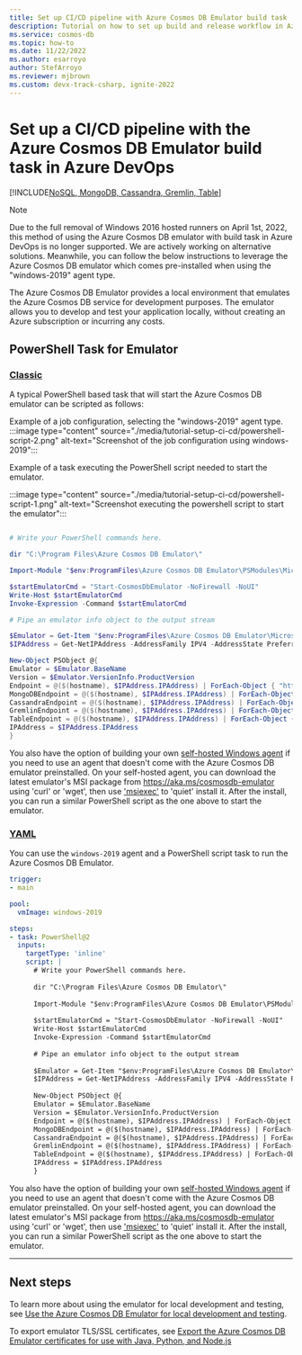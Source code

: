 ```yaml
---
title: Set up CI/CD pipeline with Azure Cosmos DB Emulator build task
description: Tutorial on how to set up build and release workflow in Azure DevOps using the Azure Cosmos DB emulator build task
ms.service: cosmos-db
ms.topic: how-to
ms.date: 11/22/2022
ms.author: esarroyo
author: StefArroyo 
ms.reviewer: mjbrown
ms.custom: devx-track-csharp, ignite-2022
---
```

# Set up a CI/CD pipeline with the Azure Cosmos DB Emulator build task in Azure DevOps
[!INCLUDE[NoSQL, MongoDB, Cassandra, Gremlin, Table](includes/appliesto-nosql-mongodb-cassandra-gremlin-table.md)]

> [!NOTE]
> Due to the full removal of Windows 2016 hosted runners on April 1st, 2022, this method of using the Azure Cosmos DB emulator with build task in Azure DevOps is no longer supported. We are actively working on alternative solutions. Meanwhile, you can follow the below instructions to leverage the Azure Cosmos DB emulator which comes pre-installed when using the "windows-2019" agent type.

The Azure Cosmos DB Emulator provides a local environment that emulates the Azure Cosmos DB service for development purposes. The emulator allows you to develop and test your application locally, without creating an Azure subscription or incurring any costs.

## PowerShell Task for Emulator

### [Classic](#tab/classic)

A typical PowerShell based task that will start the Azure Cosmos DB emulator can be scripted as follows:

Example of a job configuration, selecting the "windows-2019" agent type.
:::image type="content" source="./media/tutorial-setup-ci-cd/powershell-script-2.png" alt-text="Screenshot of the job configuration using windows-2019":::

Example of a task executing the PowerShell script needed to start the emulator.

:::image type="content" source="./media/tutorial-setup-ci-cd/powershell-script-1.png" alt-text="Screenshot executing the powershell script to start the emulator":::


```Powershell

# Write your PowerShell commands here.

dir "C:\Program Files\Azure Cosmos DB Emulator\"

Import-Module "$env:ProgramFiles\Azure Cosmos DB Emulator\PSModules\Microsoft.Azure.CosmosDB.Emulator"

$startEmulatorCmd = "Start-CosmosDbEmulator -NoFirewall -NoUI"
Write-Host $startEmulatorCmd
Invoke-Expression -Command $startEmulatorCmd

# Pipe an emulator info object to the output stream

$Emulator = Get-Item "$env:ProgramFiles\Azure Cosmos DB Emulator\Microsoft.Azure.Cosmos.Emulator.exe"
$IPAddress = Get-NetIPAddress -AddressFamily IPV4 -AddressState Preferred -PrefixOrigin Manual | Select-Object IPAddress

New-Object PSObject @{
Emulator = $Emulator.BaseName
Version = $Emulator.VersionInfo.ProductVersion
Endpoint = @($(hostname), $IPAddress.IPAddress) | ForEach-Object { "https://${_}:8081/" }
MongoDBEndpoint = @($(hostname), $IPAddress.IPAddress) | ForEach-Object { "mongodb://${_}:10255/" }
CassandraEndpoint = @($(hostname), $IPAddress.IPAddress) | ForEach-Object { "tcp://${_}:10350/" }
GremlinEndpoint = @($(hostname), $IPAddress.IPAddress) | ForEach-Object { "http://${_}:8901/" }
TableEndpoint = @($(hostname), $IPAddress.IPAddress) | ForEach-Object { "https://${_}:8902/" }
IPAddress = $IPAddress.IPAddress
}
```

You also have the option of building your own [self-hosted Windows agent](/azure/devops/pipelines/agents/v2-windows) if you need to use an agent that doesn't come with the Azure Cosmos DB emulator preinstalled. On your self-hosted agent, you can download the latest emulator's MSI package from https://aka.ms/cosmosdb-emulator using 'curl' or 'wget', then use ['msiexec'](/windows-server/administration/windows-commands/msiexec) to 'quiet' install it. After the install, you can run a similar PowerShell script as the one above to start the emulator.

### [YAML](#tab/yaml)


You can use the `windows-2019` agent and a PowerShell script task to run the Azure Cosmos DB Emulator. 

```yaml
trigger:
- main

pool:
  vmImage: windows-2019

steps:
- task: PowerShell@2
  inputs:
    targetType: 'inline'
    script: |
      # Write your PowerShell commands here.
      
      dir "C:\Program Files\Azure Cosmos DB Emulator\"
      
      Import-Module "$env:ProgramFiles\Azure Cosmos DB Emulator\PSModules\Microsoft.Azure.CosmosDB.Emulator"
      
      $startEmulatorCmd = "Start-CosmosDbEmulator -NoFirewall -NoUI"
      Write-Host $startEmulatorCmd
      Invoke-Expression -Command $startEmulatorCmd
      
      # Pipe an emulator info object to the output stream
      
      $Emulator = Get-Item "$env:ProgramFiles\Azure Cosmos DB Emulator\Microsoft.Azure.Cosmos.Emulator.exe"
      $IPAddress = Get-NetIPAddress -AddressFamily IPV4 -AddressState Preferred -PrefixOrigin Manual | Select-Object IPAddress
      
      New-Object PSObject @{
      Emulator = $Emulator.BaseName
      Version = $Emulator.VersionInfo.ProductVersion
      Endpoint = @($(hostname), $IPAddress.IPAddress) | ForEach-Object { "https://${_}:8081/" }
      MongoDBEndpoint = @($(hostname), $IPAddress.IPAddress) | ForEach-Object { "mongodb://${_}:10255/" }
      CassandraEndpoint = @($(hostname), $IPAddress.IPAddress) | ForEach-Object { "tcp://${_}:10350/" }
      GremlinEndpoint = @($(hostname), $IPAddress.IPAddress) | ForEach-Object { "http://${_}:8901/" }
      TableEndpoint = @($(hostname), $IPAddress.IPAddress) | ForEach-Object { "https://${_}:8902/" }
      IPAddress = $IPAddress.IPAddress
      }
```


You also have the option of building your own [self-hosted Windows agent](/azure/devops/pipelines/agents/v2-windows) if you need to use an agent that doesn't come with the Azure Cosmos DB emulator preinstalled. On your self-hosted agent, you can download the latest emulator's MSI package from https://aka.ms/cosmosdb-emulator using 'curl' or 'wget', then use ['msiexec'](/windows-server/administration/windows-commands/msiexec) to 'quiet' install it. After the install, you can run a similar PowerShell script as the one above to start the emulator.

---

## Next steps

To learn more about using the emulator for local development and testing, see [Use the Azure Cosmos DB Emulator for local development and testing](emulator.md).

To export emulator TLS/SSL certificates, see [Export the Azure Cosmos DB Emulator certificates for use with Java, Python, and Node.js](./local-emulator-export-ssl-certificates.md)
